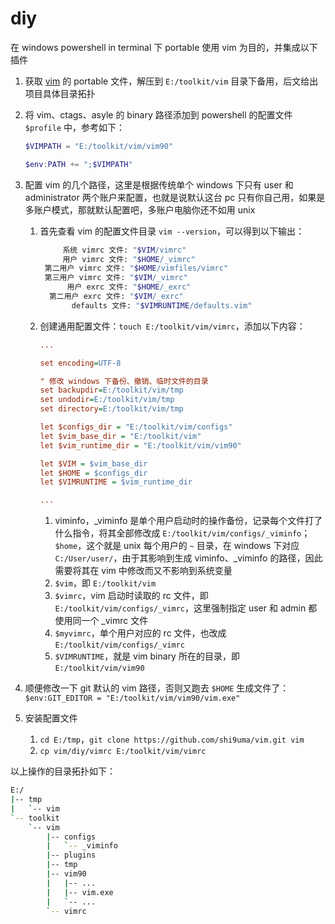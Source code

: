 # diy

在 windows powershell in terminal 下 portable 使用 vim 为目的，并集成以下插件

1.   获取 [vim](https://www.vim.org/download.php) 的 portable 文件，解压到 `E:/toolkit/vim` 目录下备用，后文给出项目具体目录拓扑

2.   将 vim、ctags、asyle 的 binary 路径添加到 powershell 的配置文件 `$profile` 中，参考如下：

     ```powershell
     $VIMPATH = "E:/toolkit/vim/vim90"
     
     $env:PATH += ";$VIMPATH"
     ```

3.   配置 vim 的几个路径，这里是根据传统单个 windows 下只有 user 和 administrator 两个账户来配置，也就是说默认这台 pc 只有你自己用，如果是多账户模式，那就默认配置吧，多账户电脑你还不如用 unix

     1.   首先查看 vim 的配置文件目录 `vim --version`，可以得到以下输出：

          ```bash
               系统 vimrc 文件: "$VIM/vimrc"
               用户 vimrc 文件: "$HOME/_vimrc"
           第二用户 vimrc 文件: "$HOME/vimfiles/vimrc"
           第三用户 vimrc 文件: "$VIM/_vimrc"
                用户 exrc 文件: "$HOME/_exrc"
            第二用户 exrc 文件: "$VIM/_exrc"
                 defaults 文件: "$VIMRUNTIME/defaults.vim"
          ```

     2.   创建通用配置文件：`touch E:/toolkit/vim/vimrc`，添加以下内容：

          ```ini
          ...
          
          set encoding=UTF-8
          
          " 修改 windows 下备份、撤销、临时文件的目录
          set backupdir=E:/toolkit/vim/tmp
          set undodir=E:/toolkit/vim/tmp
          set directory=E:/toolkit/vim/tmp
          
          let $configs_dir = "E:/toolkit/vim/configs"
          let $vim_base_dir = "E:/toolkit/vim"
          let $vim_runtime_dir = "E:/toolkit/vim/vim90"
          
          let $VIM = $vim_base_dir
          let $HOME = $configs_dir
          let $VIMRUNTIME = $vim_runtime_dir
          
          ...
          ```

          1.   viminfo，\_viminfo 是单个用户启动时的操作备份，记录每个文件打了什么指令，将其全部修改成 `E:/toolkit/vim/configs/_viminfo`；`$home`，这个就是 unix 每个用户的 `~` 目录，在 windows 下对应 `C:/User/user/`，由于其影响到生成 viminfo、\_viminfo 的路径，因此需要将其在 vim 中修改而又不影响到系统变量
          2.   `$vim`，即 `E:/toolkit/vim`
          3.   `$vimrc`，vim 启动时读取的 rc 文件，即 `E:/toolkit/vim/configs/_vimrc`，这里强制指定 user 和 admin 都使用同一个 _vimrc 文件
          4.   `$myvimrc`，单个用户对应的 rc 文件，也改成 `E:/toolkit/vim/configs/_vimrc`
          5.   `$VIMRUNTIME`，就是 vim binary 所在的目录，即 `E:/toolkit/vim/vim90`

4.   顺便修改一下 git 默认的 vim 路径，否则又跑去 `$HOME` 生成文件了：`$env:GIT_EDITOR = "E:/toolkit/vim/vim90/vim.exe"`

5.   安装配置文件

     1.   `cd E:/tmp`，`git clone https://github.com/shi9uma/vim.git vim`
     2.   `cp vim/diy/vimrc E:/toolkit/vim/vimrc`


以上操作的目录拓扑如下：

```bash
E:/
|-- tmp
|   `-- vim
`-- toolkit
    `-- vim
    	|-- configs
        |   `-- _viminfo
        |-- plugins
        |-- tmp
        |-- vim90
        |   |-- ...
        |   |-- vim.exe
        |   `-- ...
        `-- vimrc
```

